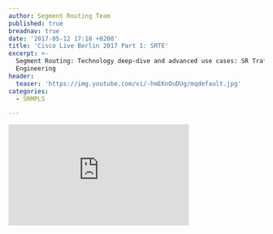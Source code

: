 ```yaml
---
author: Segment Routing Team
published: true
breadnav: true
date: '2017-05-12 17:18 +0200'
title: 'Cisco Live Berlin 2017 Part 1: SRTE'
excerpt: >-
  Segment Routing: Technology deep-dive and advanced use cases: SR Traffic
  Engineering
header:
  teaser: 'https://img.youtube.com/vi/-hmEKnOuDUg/mqdefault.jpg'
categories:
  - SRMPLS

---
```

<iframe width="355" height="200" src="https://www.youtube.com/embed/-hmEKnOuDUg" frameborder="0" allowfullscreen></iframe>

